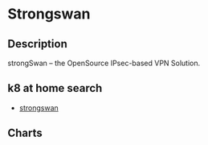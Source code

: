 # Strongswan

## Description

strongSwan – the OpenSource IPsec-based VPN Solution.

## k8 at home search

- [strongswan](https://nanne.dev/k8s-at-home-search/#/strongswan)

## Charts


